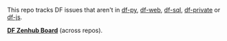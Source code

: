 This repo tracks DF issues that aren't in [df-py](https://github.com/oceanprotocol/df-py), [df-web](https://github.com/oceanprotocol/df-web), [df-sql](https://github.com/oceanprotocol/df-sql), [df-private](https://github.com/oceanprotocol/df-private) or [df-js](https://github.com/oceanprotocol/df-js).

**[DF Zenhub Board](https://app.zenhub.com/workspaces/data-farming-60ddbf267dd0b500137f3c3d/board)** (across repos).
